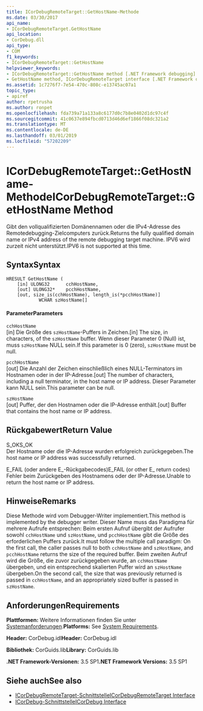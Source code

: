 ```yaml
---
title: ICorDebugRemoteTarget::GetHostName-Methode
ms.date: 03/30/2017
api_name:
- ICorDebugRemoteTarget.GetHostName
api_location:
- CorDebug.dll
api_type:
- COM
f1_keywords:
- ICorDebugRemoteTarget::GetHostName
helpviewer_keywords:
- ICorDebugRemoteTarget::GetHostName method [.NET Framework debugging]
- GetHostName method, ICorDebugRemoteTarget interface [.NET Framework debugging]
ms.assetid: 1c7276f7-7e54-470c-808c-e13745ac07a1
topic_type:
- apiref
author: rpetrusha
ms.author: ronpet
ms.openlocfilehash: fda739a71a133a8c6177d0c7b8e0402d1dc97c4f
ms.sourcegitcommit: 41c0637e894fbcd0713d46d6ef1866f08dc321a2
ms.translationtype: MT
ms.contentlocale: de-DE
ms.lasthandoff: 03/01/2019
ms.locfileid: "57202209"
---
```

# <a name="icordebugremotetargetgethostname-method"></a><span data-ttu-id="1afd7-102">ICorDebugRemoteTarget::GetHostName-Methode</span><span class="sxs-lookup"><span data-stu-id="1afd7-102">ICorDebugRemoteTarget::GetHostName Method</span></span>
<span data-ttu-id="1afd7-103">Gibt den vollqualifizierten Domänennamen oder die IPv4-Adresse des Remotedebugging-Zielcomputers zurück.</span><span class="sxs-lookup"><span data-stu-id="1afd7-103">Returns the fully qualified domain name or IPv4 address of the remote debugging target machine.</span></span> <span data-ttu-id="1afd7-104">IPV6 wird zurzeit nicht unterstützt.</span><span class="sxs-lookup"><span data-stu-id="1afd7-104">IPV6 is not supported at this time.</span></span>  
  
## <a name="syntax"></a><span data-ttu-id="1afd7-105">Syntax</span><span class="sxs-lookup"><span data-stu-id="1afd7-105">Syntax</span></span>  
  
```  
HRESULT GetHostName (  
    [in] ULONG32      cchHostName,  
    [out] ULONG32*    pcchHostName,  
    [out, size_is(cchHostName), length_is(*pcchHostName)]  
            WCHAR szHostName[]  
```  
  
#### <a name="parameters"></a><span data-ttu-id="1afd7-106">Parameter</span><span class="sxs-lookup"><span data-stu-id="1afd7-106">Parameters</span></span>  
 `cchHostName`  
 <span data-ttu-id="1afd7-107">[in] Die Größe des `szHostName`-Puffers in Zeichen.</span><span class="sxs-lookup"><span data-stu-id="1afd7-107">[in] The size, in characters, of the `szHostName` buffer.</span></span> <span data-ttu-id="1afd7-108">Wenn dieser Parameter 0 (Null) ist, muss `szHostName` NULL sein.</span><span class="sxs-lookup"><span data-stu-id="1afd7-108">If this parameter is 0 (zero), `szHostName` must be null.</span></span>  
  
 `pcchHostName`  
 <span data-ttu-id="1afd7-109">[out] Die Anzahl der Zeichen einschließlich eines NULL-Terminators im Hostnamen oder in der IP-Adresse.</span><span class="sxs-lookup"><span data-stu-id="1afd7-109">[out] The number of characters, including a null terminator, in the host name or IP address.</span></span> <span data-ttu-id="1afd7-110">Dieser Parameter kann NULL sein.</span><span class="sxs-lookup"><span data-stu-id="1afd7-110">This parameter can be null.</span></span>  
  
 `szHostName`  
 <span data-ttu-id="1afd7-111">[out] Puffer, der den Hostnamen oder die IP-Adresse enthält.</span><span class="sxs-lookup"><span data-stu-id="1afd7-111">[out] Buffer that contains the host name or IP address.</span></span>  
  
## <a name="return-value"></a><span data-ttu-id="1afd7-112">Rückgabewert</span><span class="sxs-lookup"><span data-stu-id="1afd7-112">Return Value</span></span>  
 <span data-ttu-id="1afd7-113">S_OK</span><span class="sxs-lookup"><span data-stu-id="1afd7-113">S_OK</span></span>  
 <span data-ttu-id="1afd7-114">Der Hostname oder die IP-Adresse wurden erfolgreich zurückgegeben.</span><span class="sxs-lookup"><span data-stu-id="1afd7-114">The host name or IP address was successfully returned.</span></span>  
  
 <span data-ttu-id="1afd7-115">E_FAIL (oder andere E_-Rückgabecodes)</span><span class="sxs-lookup"><span data-stu-id="1afd7-115">E_FAIL (or other E_ return codes)</span></span>  
 <span data-ttu-id="1afd7-116">Fehler beim Zurückgeben des Hostnamens oder der IP-Adresse.</span><span class="sxs-lookup"><span data-stu-id="1afd7-116">Unable to return the host name or IP address.</span></span>  
  
## <a name="remarks"></a><span data-ttu-id="1afd7-117">Hinweise</span><span class="sxs-lookup"><span data-stu-id="1afd7-117">Remarks</span></span>  
 <span data-ttu-id="1afd7-118">Diese Methode wird vom Debugger-Writer implementiert.</span><span class="sxs-lookup"><span data-stu-id="1afd7-118">This method is implemented by the debugger writer.</span></span> <span data-ttu-id="1afd7-119">Dieser Name muss das Paradigma für mehrere Aufrufe entsprechen: Beim ersten Aufruf übergibt der Aufrufer sowohl `cchHostName` und `szHostName`, und `pcchHostName` gibt die Größe des erforderlichen Puffers zurück.</span><span class="sxs-lookup"><span data-stu-id="1afd7-119">It must follow the multiple call paradigm: On the first call, the caller passes null to both `cchHostName` and `szHostName`, and `pcchHostName` returns the size of the required buffer.</span></span> <span data-ttu-id="1afd7-120">Beim zweiten Aufruf wird die Größe, die zuvor zurückgegeben wurde, an `cchHostName` übergeben, und ein entsprechend skalierten Puffer wird an `szHostName` übergeben.</span><span class="sxs-lookup"><span data-stu-id="1afd7-120">On the second call, the size that was previously returned is passed in `cchHostName`, and an appropriately sized buffer is passed in `szHostName`.</span></span>  
  
## <a name="requirements"></a><span data-ttu-id="1afd7-121">Anforderungen</span><span class="sxs-lookup"><span data-stu-id="1afd7-121">Requirements</span></span>  
 <span data-ttu-id="1afd7-122">**Plattformen:** Weitere Informationen finden Sie unter [Systemanforderungen](../../../../docs/framework/get-started/system-requirements.md).</span><span class="sxs-lookup"><span data-stu-id="1afd7-122">**Platforms:** See [System Requirements](../../../../docs/framework/get-started/system-requirements.md).</span></span>  
  
 <span data-ttu-id="1afd7-123">**Header:** CorDebug.idl</span><span class="sxs-lookup"><span data-stu-id="1afd7-123">**Header:** CorDebug.idl</span></span>  
  
 <span data-ttu-id="1afd7-124">**Bibliothek:** CorGuids.lib</span><span class="sxs-lookup"><span data-stu-id="1afd7-124">**Library:** CorGuids.lib</span></span>  
  
 <span data-ttu-id="1afd7-125">**.NET Framework-Versionen:** 3.5 SP1</span><span class="sxs-lookup"><span data-stu-id="1afd7-125">**.NET Framework Versions:** 3.5 SP1</span></span>  
  
## <a name="see-also"></a><span data-ttu-id="1afd7-126">Siehe auch</span><span class="sxs-lookup"><span data-stu-id="1afd7-126">See also</span></span>
- [<span data-ttu-id="1afd7-127">ICorDebugRemoteTarget-Schnittstelle</span><span class="sxs-lookup"><span data-stu-id="1afd7-127">ICorDebugRemoteTarget Interface</span></span>](../../../../docs/framework/unmanaged-api/debugging/icordebugremotetarget-interface.md)
- [<span data-ttu-id="1afd7-128">ICorDebug-Schnittstelle</span><span class="sxs-lookup"><span data-stu-id="1afd7-128">ICorDebug Interface</span></span>](../../../../docs/framework/unmanaged-api/debugging/icordebug-interface.md)
